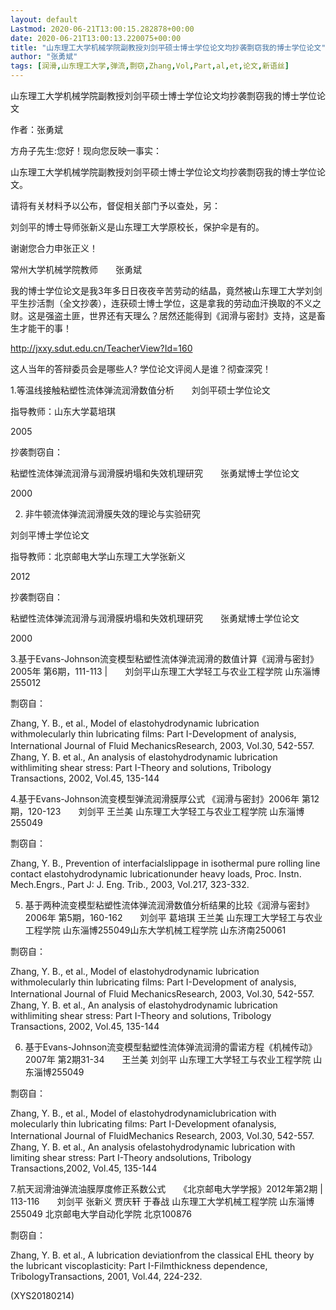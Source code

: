 ```yaml
---
layout: default
Lastmod: 2020-06-21T13:00:15.282878+00:00
date: 2020-06-21T13:00:13.220075+00:00
title: "山东理工大学机械学院副教授刘剑平硕士博士学位论文均抄袭剽窃我的博士学位论文"
author: "张勇斌"
tags: [润滑,山东理工大学,弹流,剽窃,Zhang,Vol,Part,al,et,论文,新语丝]
---
```


山东理工大学机械学院副教授刘剑平硕士博士学位论文均抄袭剽窃我的博士学位论文

作者：张勇斌

方舟子先生:您好！现向您反映一事实：

山东理工大学机械学院副教授刘剑平硕士博士学位论文均抄袭剽窃我的博士学位论文。

请将有关材料予以公布，督促相关部门予以查处，另：

刘剑平的博士导师张新义是山东理工大学原校长，保护伞是有的。

谢谢您合力申张正义！

常州大学机械学院教师　　张勇斌

我的博士学位论文是我3年多日日夜夜辛苦劳动的结晶，竟然被山东理工大学刘剑平生抄活剽（全文抄袭），连获硕士博士学位，这是拿我的劳动血汗换取的不义之财。这是强盗土匪，世界还有天理么？居然还能得到《润滑与密封》支持，这是畜生才能干的事！

http://jxxy.sdut.edu.cn/TeacherView?Id=160

这人当年的答辩委员会是哪些人? 学位论文评阅人是谁？彻查深究！

1.等温线接触粘塑性流体弹流润滑数值分析　　刘剑平硕士学位论文

指导教师：山东大学葛培琪

2005

抄袭剽窃自：

粘塑性流体弹流润滑与润滑膜坍塌和失效机理研究　　张勇斌博士学位论文

2000

2. 非牛顿流体弹流润滑膜失效的理论与实验研究

刘剑平博士学位论文

指导教师：北京邮电大学山东理工大学张新义

2012

抄袭剽窃自：

粘塑性流体弹流润滑与润滑膜坍塌和失效机理研究　　张勇斌博士学位论文

2000

3.基于Evans-Johnson流变模型粘塑性流体弹流润滑的数值计算《润滑与密封》2005年 第6期，111-113 |　　刘剑平山东理工大学轻工与农业工程学院 山东淄博255012

剽窃自：

Zhang, Y. B., et al., Model of elastohydrodynamic lubrication withmolecularly thin lubricating films: Part I-Development of analysis, International Journal of Fluid MechanicsResearch, 2003, Vol.30, 542-557.　　Zhang, Y. B. et al., An analysis of elastohydrodynamic lubrication withlimiting shear stress: Part I-Theory and solutions, Tribology Transactions, 2002, Vol.45, 135-144

4.基于Evans-Johnson流变模型弹流润滑膜厚公式 《润滑与密封》2006年 第12期，120-123　　刘剑平 王兰美 山东理工大学轻工与农业工程学院 山东淄博255049

剽窃自：

Zhang, Y. B., Prevention of interfacialslippage in isothermal pure rolling line contact elastohydrodynamic lubricationunder heavy loads, Proc. Instn. Mech.Engrs., Part J: J. Eng. Trib., 2003, Vol.217, 323-332.

5. 基于两种流变模型粘塑性流体弹流润滑数值分析结果的比较《润滑与密封》2006年 第5期，160-162　　刘剑平 葛培琪 王兰美 山东理工大学轻工与农业工程学院 山东淄博255049山东大学机械工程学院 山东济南250061

剽窃自：

Zhang, Y. B., et al., Model of elastohydrodynamic lubrication withmolecularly thin lubricating films: Part I-Development of analysis, International Journal of Fluid MechanicsResearch, 2003, Vol.30, 542-557.　　Zhang, Y. B. et al., An analysis of elastohydrodynamic lubrication withlimiting shear stress: Part I-Theory and solutions, Tribology Transactions, 2002, Vol.45, 135-144

6. 基于Evans-Johnson流变模型黏塑性流体弹流润滑的雷诺方程《机械传动》2007年 第2期31-34　　王兰美 刘剑平 山东理工大学轻工与农业工程学院 山东淄博255049

剽窃自：

Zhang, Y. B., et al., Model of elastohydrodynamiclubrication with molecularly thin lubricating films: Part I-Development ofanalysis, International Journal of FluidMechanics Research, 2003, Vol.30, 542-557.　　Zhang, Y. B. et al., An analysis ofelastohydrodynamic lubrication with limiting shear stress: Part I-Theory andsolutions, Tribology Transactions,2002, Vol.45, 135-144

7.航天润滑油弹流油膜厚度修正系数公式　　《北京邮电大学学报》2012年第2期 | 113-116　　刘剑平 张新义 贾庆轩 于春战 山东理工大学机械工程学院 山东淄博255049 北京邮电大学自动化学院 北京100876

剽窃自：

Zhang, Y. B. et al., A lubrication deviationfrom the classical EHL theory by the lubricant viscoplasticity: Part I-Filmthickness dependence, TribologyTransactions, 2001, Vol.44, 224-232.

(XYS20180214)

